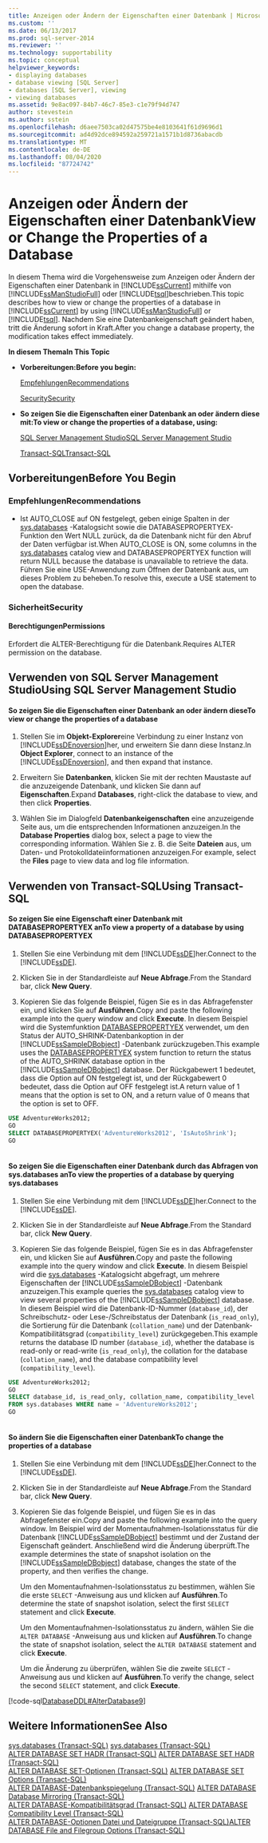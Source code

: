 ```yaml
---
title: Anzeigen oder Ändern der Eigenschaften einer Datenbank | Microsoft-Dokumentation
ms.custom: ''
ms.date: 06/13/2017
ms.prod: sql-server-2014
ms.reviewer: ''
ms.technology: supportability
ms.topic: conceptual
helpviewer_keywords:
- displaying databases
- database viewing [SQL Server]
- databases [SQL Server], viewing
- viewing databases
ms.assetid: 9e8ac097-84b7-46c7-85e3-c1e79f94d747
author: stevestein
ms.author: sstein
ms.openlocfilehash: d6aee7503ca02d47575be4e8103641f61d9696d1
ms.sourcegitcommit: ad4d92dce894592a259721a1571b1d8736abacdb
ms.translationtype: MT
ms.contentlocale: de-DE
ms.lasthandoff: 08/04/2020
ms.locfileid: "87724742"
---
```

# <a name="view-or-change-the-properties-of-a-database"></a><span data-ttu-id="da04d-102">Anzeigen oder Ändern der Eigenschaften einer Datenbank</span><span class="sxs-lookup"><span data-stu-id="da04d-102">View or Change the Properties of a Database</span></span>
  <span data-ttu-id="da04d-103">In diesem Thema wird die Vorgehensweise zum Anzeigen oder Ändern der Eigenschaften einer Datenbank in [!INCLUDE[ssCurrent](../../includes/sscurrent-md.md)] mithilfe von [!INCLUDE[ssManStudioFull](../../includes/ssmanstudiofull-md.md)] oder [!INCLUDE[tsql](../../includes/tsql-md.md)]beschrieben.</span><span class="sxs-lookup"><span data-stu-id="da04d-103">This topic describes how to view or change the properties of a database in [!INCLUDE[ssCurrent](../../includes/sscurrent-md.md)] by using [!INCLUDE[ssManStudioFull](../../includes/ssmanstudiofull-md.md)] or [!INCLUDE[tsql](../../includes/tsql-md.md)].</span></span> <span data-ttu-id="da04d-104">Nachdem Sie eine Datenbankeigenschaft geändert haben, tritt die Änderung sofort in Kraft.</span><span class="sxs-lookup"><span data-stu-id="da04d-104">After you change a database property, the modification takes effect immediately.</span></span>  
  
 <span data-ttu-id="da04d-105">**In diesem Thema**</span><span class="sxs-lookup"><span data-stu-id="da04d-105">**In This Topic**</span></span>  
  
-   <span data-ttu-id="da04d-106">**Vorbereitungen:**</span><span class="sxs-lookup"><span data-stu-id="da04d-106">**Before you begin:**</span></span>  
  
     [<span data-ttu-id="da04d-107">Empfehlungen</span><span class="sxs-lookup"><span data-stu-id="da04d-107">Recommendations</span></span>](#Recommendations)  
  
     [<span data-ttu-id="da04d-108">Security</span><span class="sxs-lookup"><span data-stu-id="da04d-108">Security</span></span>](#Security)  
  
-   <span data-ttu-id="da04d-109">**So zeigen Sie die Eigenschaften einer Datenbank an oder ändern diese mit:**</span><span class="sxs-lookup"><span data-stu-id="da04d-109">**To view or change the properties of a database, using:**</span></span>  
  
     [<span data-ttu-id="da04d-110">SQL Server Management Studio</span><span class="sxs-lookup"><span data-stu-id="da04d-110">SQL Server Management Studio</span></span>](#SSMSProcedure)  
  
     [<span data-ttu-id="da04d-111">Transact-SQL</span><span class="sxs-lookup"><span data-stu-id="da04d-111">Transact-SQL</span></span>](#TsqlProcedure)  
  
##  <a name="before-you-begin"></a><a name="BeforeYouBegin"></a> <span data-ttu-id="da04d-112">Vorbereitungen</span><span class="sxs-lookup"><span data-stu-id="da04d-112">Before You Begin</span></span>  
  
###  <a name="recommendations"></a><a name="Recommendations"></a> <span data-ttu-id="da04d-113">Empfehlungen</span><span class="sxs-lookup"><span data-stu-id="da04d-113">Recommendations</span></span>  
  
-   <span data-ttu-id="da04d-114">Ist AUTO_CLOSE auf ON festgelegt, geben einige Spalten in der [sys.databases](/sql/relational-databases/system-catalog-views/sys-databases-transact-sql) -Katalogsicht sowie die DATABASEPROPERTYEX-Funktion den Wert NULL zurück, da die Datenbank nicht für den Abruf der Daten verfügbar ist.</span><span class="sxs-lookup"><span data-stu-id="da04d-114">When AUTO_CLOSE is ON, some columns in the [sys.databases](/sql/relational-databases/system-catalog-views/sys-databases-transact-sql) catalog view and DATABASEPROPERTYEX function will return NULL because the database is unavailable to retrieve the data.</span></span> <span data-ttu-id="da04d-115">Führen Sie eine USE-Anwendung zum Öffnen der Datenbank aus, um dieses Problem zu beheben.</span><span class="sxs-lookup"><span data-stu-id="da04d-115">To resolve this, execute a USE statement to open the database.</span></span>  
  
###  <a name="security"></a><a name="Security"></a> <span data-ttu-id="da04d-116">Sicherheit</span><span class="sxs-lookup"><span data-stu-id="da04d-116">Security</span></span>  
  
####  <a name="permissions"></a><a name="Permissions"></a> <span data-ttu-id="da04d-117">Berechtigungen</span><span class="sxs-lookup"><span data-stu-id="da04d-117">Permissions</span></span>  
 <span data-ttu-id="da04d-118">Erfordert die ALTER-Berechtigung für die Datenbank.</span><span class="sxs-lookup"><span data-stu-id="da04d-118">Requires ALTER permission on the database.</span></span>  
  
##  <a name="using-sql-server-management-studio"></a><a name="SSMSProcedure"></a> <span data-ttu-id="da04d-119">Verwenden von SQL Server Management Studio</span><span class="sxs-lookup"><span data-stu-id="da04d-119">Using SQL Server Management Studio</span></span>  
  
#### <a name="to-view-or-change-the-properties-of-a-database"></a><span data-ttu-id="da04d-120">So zeigen Sie die Eigenschaften einer Datenbank an oder ändern diese</span><span class="sxs-lookup"><span data-stu-id="da04d-120">To view or change the properties of a database</span></span>  
  
1.  <span data-ttu-id="da04d-121">Stellen Sie im **Objekt-Explorer**eine Verbindung zu einer Instanz von [!INCLUDE[ssDEnoversion](../../includes/ssdenoversion-md.md)]her, und erweitern Sie dann diese Instanz.</span><span class="sxs-lookup"><span data-stu-id="da04d-121">In **Object Explorer**, connect to an instance of the [!INCLUDE[ssDEnoversion](../../includes/ssdenoversion-md.md)], and then expand that instance.</span></span>  
  
2.  <span data-ttu-id="da04d-122">Erweitern Sie **Datenbanken**, klicken Sie mit der rechten Maustaste auf die anzuzeigende Datenbank, und klicken Sie dann auf **Eigenschaften**.</span><span class="sxs-lookup"><span data-stu-id="da04d-122">Expand **Databases**, right-click the database to view, and then click **Properties**.</span></span>  
  
3.  <span data-ttu-id="da04d-123">Wählen Sie im Dialogfeld **Datenbankeigenschaften** eine anzuzeigende Seite aus, um die entsprechenden Informationen anzuzeigen.</span><span class="sxs-lookup"><span data-stu-id="da04d-123">In the **Database Properties** dialog box, select a page to view the corresponding information.</span></span> <span data-ttu-id="da04d-124">Wählen Sie z. B. die Seite **Dateien** aus, um Daten- und Protokolldateiinformationen anzuzeigen.</span><span class="sxs-lookup"><span data-stu-id="da04d-124">For example, select the **Files** page to view data and log file information.</span></span>  
  
##  <a name="using-transact-sql"></a><a name="TsqlProcedure"></a> <span data-ttu-id="da04d-125">Verwenden von Transact-SQL</span><span class="sxs-lookup"><span data-stu-id="da04d-125">Using Transact-SQL</span></span>  
  
#### <a name="to-view-a-property-of-a-database-by-using-databasepropertyex"></a><span data-ttu-id="da04d-126">So zeigen Sie eine Eigenschaft einer Datenbank mit DATABASEPROPERTYEX an</span><span class="sxs-lookup"><span data-stu-id="da04d-126">To view a property of a database by using DATABASEPROPERTYEX</span></span>  
  
1.  <span data-ttu-id="da04d-127">Stellen Sie eine Verbindung mit dem [!INCLUDE[ssDE](../../includes/ssde-md.md)]her.</span><span class="sxs-lookup"><span data-stu-id="da04d-127">Connect to the [!INCLUDE[ssDE](../../includes/ssde-md.md)].</span></span>  
  
2.  <span data-ttu-id="da04d-128">Klicken Sie in der Standardleiste auf **Neue Abfrage**.</span><span class="sxs-lookup"><span data-stu-id="da04d-128">From the Standard bar, click **New Query**.</span></span>  
  
3.  <span data-ttu-id="da04d-129">Kopieren Sie das folgende Beispiel, fügen Sie es in das Abfragefenster ein, und klicken Sie auf **Ausführen**.</span><span class="sxs-lookup"><span data-stu-id="da04d-129">Copy and paste the following example into the query window and click **Execute**.</span></span> <span data-ttu-id="da04d-130">In diesem Beispiel wird die Systemfunktion [DATABASEPROPERTYEX](/sql/t-sql/functions/databasepropertyex-transact-sql) verwendet, um den Status der AUTO_SHRINK-Datenbankoption in der [!INCLUDE[ssSampleDBobject](../../includes/sssampledbobject-md.md)] -Datenbank zurückzugeben.</span><span class="sxs-lookup"><span data-stu-id="da04d-130">This example uses the [DATABASEPROPERTYEX](/sql/t-sql/functions/databasepropertyex-transact-sql) system function to return the status of the AUTO_SHRINK database option in the [!INCLUDE[ssSampleDBobject](../../includes/sssampledbobject-md.md)] database.</span></span> <span data-ttu-id="da04d-131">Der Rückgabewert 1 bedeutet, dass die Option auf ON festgelegt ist, und der Rückgabewert 0 bedeutet, dass die Option auf OFF festgelegt ist.</span><span class="sxs-lookup"><span data-stu-id="da04d-131">A return value of 1 means that the option is set to ON, and a return value of 0 means that the option is set to OFF.</span></span>  
  
```sql  
USE AdventureWorks2012;  
GO  
SELECT DATABASEPROPERTYEX('AdventureWorks2012', 'IsAutoShrink');  
GO  
  
```  
  
#### <a name="to-view-the-properties-of-a-database-by-querying-sysdatabases"></a><span data-ttu-id="da04d-132">So zeigen Sie die Eigenschaften einer Datenbank durch das Abfragen von sys.databases an</span><span class="sxs-lookup"><span data-stu-id="da04d-132">To view the properties of a database by querying sys.databases</span></span>  
  
1.  <span data-ttu-id="da04d-133">Stellen Sie eine Verbindung mit dem [!INCLUDE[ssDE](../../includes/ssde-md.md)]her.</span><span class="sxs-lookup"><span data-stu-id="da04d-133">Connect to the [!INCLUDE[ssDE](../../includes/ssde-md.md)].</span></span>  
  
2.  <span data-ttu-id="da04d-134">Klicken Sie in der Standardleiste auf **Neue Abfrage**.</span><span class="sxs-lookup"><span data-stu-id="da04d-134">From the Standard bar, click **New Query**.</span></span>  
  
3.  <span data-ttu-id="da04d-135">Kopieren Sie das folgende Beispiel, fügen Sie es in das Abfragefenster ein, und klicken Sie auf **Ausführen**.</span><span class="sxs-lookup"><span data-stu-id="da04d-135">Copy and paste the following example into the query window and click **Execute**.</span></span> <span data-ttu-id="da04d-136">In diesem Beispiel wird die [sys.databases](/sql/relational-databases/system-catalog-views/sys-databases-transact-sql) -Katalogsicht abgefragt, um mehrere Eigenschaften der [!INCLUDE[ssSampleDBobject](../../includes/sssampledbobject-md.md)] -Datenbank anzuzeigen.</span><span class="sxs-lookup"><span data-stu-id="da04d-136">This example queries the [sys.databases](/sql/relational-databases/system-catalog-views/sys-databases-transact-sql) catalog view to view several properties of the [!INCLUDE[ssSampleDBobject](../../includes/sssampledbobject-md.md)] database.</span></span> <span data-ttu-id="da04d-137">In diesem Beispiel wird die Datenbank-ID-Nummer (`database_id`), der Schreibschutz- oder Lese-/Schreibstatus der Datenbank (`is_read_only`), die Sortierung für die Datenbank (`collation_name`) und der Datenbank-Kompatibilitätsgrad (`compatibility_level`) zurückgegeben.</span><span class="sxs-lookup"><span data-stu-id="da04d-137">This example returns the database ID number (`database_id`), whether the database is read-only or read-write (`is_read_only`), the collation for the database (`collation_name`), and the database compatibility level (`compatibility_level`).</span></span>  
  
```sql  
USE AdventureWorks2012;  
GO  
SELECT database_id, is_read_only, collation_name, compatibility_level  
FROM sys.databases WHERE name = 'AdventureWorks2012';  
GO  
  
```  
  
#### <a name="to-change-the-properties-of-a-database"></a><span data-ttu-id="da04d-138">So ändern Sie die Eigenschaften einer Datenbank</span><span class="sxs-lookup"><span data-stu-id="da04d-138">To change the properties of a database</span></span>  
  
1.  <span data-ttu-id="da04d-139">Stellen Sie eine Verbindung mit dem [!INCLUDE[ssDE](../../includes/ssde-md.md)]her.</span><span class="sxs-lookup"><span data-stu-id="da04d-139">Connect to the [!INCLUDE[ssDE](../../includes/ssde-md.md)].</span></span>  
  
2.  <span data-ttu-id="da04d-140">Klicken Sie in der Standardleiste auf **Neue Abfrage**.</span><span class="sxs-lookup"><span data-stu-id="da04d-140">From the Standard bar, click **New Query**.</span></span>  
  
3.  <span data-ttu-id="da04d-141">Kopieren Sie das folgende Beispiel, und fügen Sie es in das Abfragefenster ein.</span><span class="sxs-lookup"><span data-stu-id="da04d-141">Copy and paste the following example into the query window.</span></span> <span data-ttu-id="da04d-142">Im Beispiel wird der Momentaufnahmen-Isolationsstatus für die Datenbank [!INCLUDE[ssSampleDBobject](../../includes/sssampledbobject-md.md)] bestimmt und der Zustand der Eigenschaft geändert. Anschließend wird die Änderung überprüft.</span><span class="sxs-lookup"><span data-stu-id="da04d-142">The example determines the state of snapshot isolation on the [!INCLUDE[ssSampleDBobject](../../includes/sssampledbobject-md.md)] database, changes the state of the property, and then verifies the change.</span></span>  
  
     <span data-ttu-id="da04d-143">Um den Momentaufnahmen-Isolationsstatus zu bestimmen, wählen Sie die erste `SELECT` -Anweisung aus und klicken auf **Ausführen**.</span><span class="sxs-lookup"><span data-stu-id="da04d-143">To determine the state of snapshot isolation, select the first `SELECT` statement and click **Execute**.</span></span>  
  
     <span data-ttu-id="da04d-144">Um den Momentaufnahmen-Isolationsstatus zu ändern, wählen Sie die `ALTER DATABASE` -Anweisung aus und klicken auf **Ausführen**.</span><span class="sxs-lookup"><span data-stu-id="da04d-144">To change the state of snapshot isolation, select the `ALTER DATABASE` statement and click **Execute**.</span></span>  
  
     <span data-ttu-id="da04d-145">Um die Änderung zu überprüfen, wählen Sie die zweite `SELECT` -Anweisung aus und klicken auf **Ausführen**.</span><span class="sxs-lookup"><span data-stu-id="da04d-145">To verify the change, select the second `SELECT` statement, and click **Execute**.</span></span>  
  
 [!code-sql[DatabaseDDL#AlterDatabase9](../../snippets/tsql/SQL14/tsql/databaseddl/transact-sql/alterdatabase.sql#alterdatabase9)]  
  
## <a name="see-also"></a><span data-ttu-id="da04d-146">Weitere Informationen</span><span class="sxs-lookup"><span data-stu-id="da04d-146">See Also</span></span>  
 <span data-ttu-id="da04d-147">[sys.databases &#40;Transact-SQL&#41;](/sql/relational-databases/system-catalog-views/sys-databases-transact-sql) </span><span class="sxs-lookup"><span data-stu-id="da04d-147">[sys.databases &#40;Transact-SQL&#41;](/sql/relational-databases/system-catalog-views/sys-databases-transact-sql) </span></span>  
 <span data-ttu-id="da04d-148">[ALTER DATABASE SET HADR &#40;Transact-SQL&#41;](/sql/t-sql/statements/alter-database-transact-sql-set-hadr) </span><span class="sxs-lookup"><span data-stu-id="da04d-148">[ALTER DATABASE SET HADR &#40;Transact-SQL&#41;](/sql/t-sql/statements/alter-database-transact-sql-set-hadr) </span></span>  
 <span data-ttu-id="da04d-149">[ALTER DATABASE SET-Optionen &#40;Transact-SQL&#41;](/sql/t-sql/statements/alter-database-transact-sql-set-options) </span><span class="sxs-lookup"><span data-stu-id="da04d-149">[ALTER DATABASE SET Options &#40;Transact-SQL&#41;](/sql/t-sql/statements/alter-database-transact-sql-set-options) </span></span>  
 <span data-ttu-id="da04d-150">[ALTER DATABASE-Datenbankspiegelung &#40;Transact-SQL&#41;](/sql/t-sql/statements/alter-database-transact-sql-database-mirroring) </span><span class="sxs-lookup"><span data-stu-id="da04d-150">[ALTER DATABASE Database Mirroring &#40;Transact-SQL&#41;](/sql/t-sql/statements/alter-database-transact-sql-database-mirroring) </span></span>  
 <span data-ttu-id="da04d-151">[ALTER DATABASE-Kompatibilitätsgrad &#40;Transact-SQL&#41;](/sql/t-sql/statements/alter-database-transact-sql-compatibility-level) </span><span class="sxs-lookup"><span data-stu-id="da04d-151">[ALTER DATABASE Compatibility Level &#40;Transact-SQL&#41;](/sql/t-sql/statements/alter-database-transact-sql-compatibility-level) </span></span>  
 [<span data-ttu-id="da04d-152">ALTER DATABASE-Optionen Datei und Dateigruppe &#40;Transact-SQL&#41;</span><span class="sxs-lookup"><span data-stu-id="da04d-152">ALTER DATABASE File and Filegroup Options &#40;Transact-SQL&#41;</span></span>](/sql/t-sql/statements/alter-database-transact-sql-file-and-filegroup-options)  
  
  
